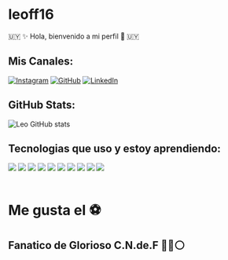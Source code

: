# leoff16
🇺🇾 ✨ Hola, bienvenido a mi perfil 👋 🇺🇾

## Mis Canales:
[![Instagram](https://img.shields.io/badge/Instagram-E4405F?style=for-the-badge&logo=instagram&logoColor=white)](https://instagram.com/leolivera16?igshid=ZDdkNTZiNTM=)
[![GitHub](https://img.shields.io/badge/GitHub-100000?style=for-the-badge&logo=github&logoColor=white)](https://github.com/leoff16)
[![LinkedIn](https://img.shields.io/badge/LinkedIn-0077B5?style=for-the-badge&logo=linkedin&logoColor=white)](https://www.linkedin.com/in/leonardo-olivera-7049a990/)

## GitHub Stats:
![Leo GitHub stats](https://github-readme-stats.vercel.app/api?username=leoff16&show_icons=true&theme=dracula&count_private=true)




## Tecnologias que uso y estoy aprendiendo:

<div style="display: inline_block">
    <img src="https://img.shields.io/badge/HTML5-E34F26?style=for-the-badge&logo=html5&logoColor=white"/> 
    <img src="https://img.shields.io/badge/CSS3-1572B6?style=for-the-badge&logo=css3&logoColor=white"/> 
    <img src="https://img.shields.io/badge/JavaScript-F7DF1E?style=for-the-badge&logo=javascript&logoColor=black"/> 
    <img src="https://img.shields.io/badge/Python-FFD43B?style=for-the-badge&logo=python&logoColor=blue"/> 
    <img src="https://img.shields.io/badge/Flask-000000?style=for-the-badge&logo=flask&logoColor=white"/> 
    <img src="https://img.shields.io/badge/fastapi-109989?style=for-the-badge&logo=FASTAPI&logoColor=white"/> 
    <img src="https://img.shields.io/badge/Selenium-43B02A?style=for-the-badge&logo=Selenium&logoColor=white"/> 
    <img src="https://img.shields.io/badge/Requests-FFD43B?style=for-the-badge&logo=python&logoColor=blue"/> 
    <img src="https://img.shields.io/badge/MySQL-00000F?style=for-the-badge&logo=mysql&logoColor=white"/> 
    <img src="https://img.shields.io/badge/Django-092E20?style=for-the-badge&logo=django&logoColor=white"/>
</div><br/>


# Me gusta el ⚽

## Fanatico de  Glorioso **C.N.de.F** 🔴🔵⚪